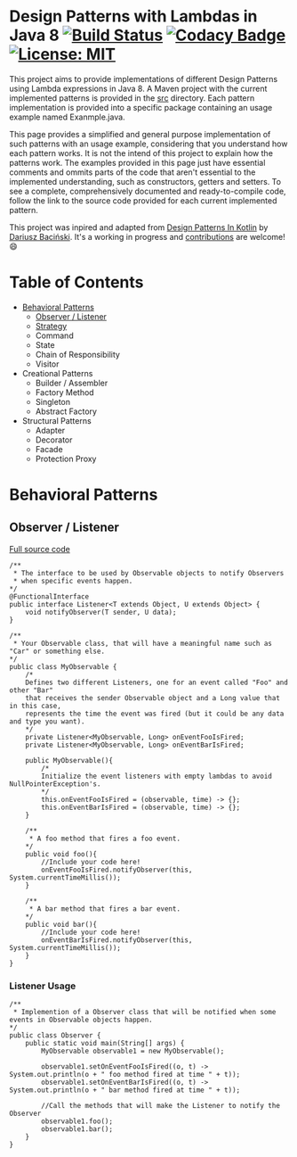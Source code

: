 # Design Patterns with Lambdas in Java 8 [![Build Status](https://travis-ci.org/manoelcampos/Design-Patterns-with-Lambdas-in-Java8.png?branch=master)](https://travis-ci.org/manoelcampos/Design-Patterns-with-Lambdas-in-Java8) [![Codacy Badge](https://api.codacy.com/project/badge/Grade/4bedb98956b94c5d9c5754ee3214287f)](https://www.codacy.com/app/manoelcampos/Design-Patterns-with-Lambdas-in-Java8?utm_source=github.com&amp;utm_medium=referral&amp;utm_content=manoelcampos/Design-Patterns-with-Lambdas-in-Java8&amp;utm_campaign=Badge_Grade) [![License: MIT](https://img.shields.io/badge/License-MIT-yellow.svg)](https://opensource.org/licenses/MIT)

This project aims to provide implementations of different Design Patterns using Lambda expressions in Java 8.
A Maven project with the current implemented patterns is provided in the [src](src) directory.
Each pattern implementation is provided into a specific package containing an usage example named Exanmple.java.

This page provides a simplified and general purpose implementation of such patterns with an usage example,
considering that you understand how each pattern works. It is not the intend of this project to explain
how the patterns work. The examples provided in this page just have essential comments and ommits
parts of the code that aren't essential to the implemented understanding, such as constructors,
getters and setters. To see a complete, comprehensively documented and ready-to-compile code, 
follow the link to the source code provided for each current implemented pattern.

This project was inpired and adapted from [Design Patterns In Kotlin](https://github.com/dbacinski/Design-Patterns-In-Kotlin) by [Dariusz Baciński](https://twitter.com/dbacinski).
It's a working in progress and [contributions](CONTRIBUTING.md) are welcome! :smile:

# Table of Contents

* [Behavioral Patterns](#Behavioral-Patterns)
	* [Observer / Listener](#observer--listener)
	* [Strategy](src/main/java/designpatterns/strategy)
	* Command
	* State
	* Chain of Responsibility
	* Visitor
* Creational Patterns
	* Builder / Assembler
	* Factory Method
	* Singleton
	* Abstract Factory
* Structural Patterns
	* Adapter
	* Decorator
	* Facade
	* Protection Proxy


# Behavioral Patterns

## Observer / Listener
[Full source code](/src/main/java/designpatterns/listener)

```
/**
 * The interface to be used by Observable objects to notify Observers
 * when specific events happen. 
*/
@FunctionalInterface
public interface Listener<T extends Object, U extends Object> {
    void notifyObserver(T sender, U data);
}

/**
 * Your Observable class, that will have a meaningful name such as "Car" or something else.
*/
public class MyObservable {    
    /*
    Defines two different Listeners, one for an event called "Foo" and other "Bar"
    that receives the sender Observable object and a Long value that in this case,
    represents the time the event was fired (but it could be any data and type you want).
    */
    private Listener<MyObservable, Long> onEventFooIsFired;
    private Listener<MyObservable, Long> onEventBarIsFired;
    
    public MyObservable(){
		/*
		Initialize the event listeners with empty lambdas to avoid NullPointerException's.		
		*/
        this.onEventFooIsFired = (observable, time) -> {};
        this.onEventBarIsFired = (observable, time) -> {};
    }
    
	/**
	 * A foo method that fires a foo event.
	*/
	public void foo(){
		//Include your code here!
        onEventFooIsFired.notifyObserver(this, System.currentTimeMillis());
    }
    
	/**
	 * A bar method that fires a bar event.
	*/
    public void bar(){
		//Include your code here!
        onEventBarIsFired.notifyObserver(this, System.currentTimeMillis());
    }    
}
```

### Listener Usage

```
/**
 * Implemention of a Observer class that will be notified when some events in Observable objects happen. 
*/
public class Observer {
    public static void main(String[] args) {
        MyObservable observable1 = new MyObservable();
        
		observable1.setOnEventFooIsFired((o, t) -> System.out.println(o + " foo method fired at time " + t));
		observable1.setOnEventBarIsFired((o, t) -> System.out.println(o + " bar method fired at time " + t));
                
		//Call the methods that will make the Listener to notify the Observer 
        observable1.foo();
        observable1.bar();
    }
}
```